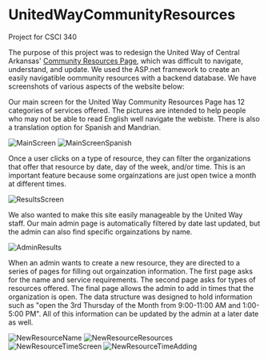 # UnitedWayCommunityResources
Project for CSCI 340

The purpose of this project was to redesign the United Way of Central Arkansas' [Community Resources Page](https://www.uwcark.org/help), which was difficult to navigate, understand, and update. We used the ASP.net framework to create an easily navigatible oommunity resources with a backend database. We have screenshots of various aspects of the website below:

Our main screen for the United Way Community Resources Page has 12 categories of services offered. The pictures are intended to help people who may not be able to read English well navigate the webiste. There is also a translation option for Spanish and Mandrian. 

![MainScreen](https://github.com/baertt/UnitedWayCommunityResources/blob/master/ScreenShots/screencapture-localhost-53661-2018-07-08-21_23_58.png)
![MainScreenSpanish](https://github.com/baertt/UnitedWayCommunityResources/blob/master/ScreenShots/screencapture-localhost-53661-2018-07-08-21_31_38.png)

Once a user clicks on a type of resource, they can filter the organizations that offer that resource by date, day of the week, and/or time. This is an important feature because some orgainzations are just open twice a month at different times. 

![ResultsScreen](https://github.com/baertt/UnitedWayCommunityResources/blob/master/ScreenShots/screencapture-localhost-53661-Home-InitialResults-2-2018-07-08-21_25_48.png)

We also wanted to make this site easily manageable by the United Way staff. Our main admin page is automatically filtered by date last updated, but the admin can also find specific orgainzations by name.

![AdminResults](https://github.com/baertt/UnitedWayCommunityResources/blob/master/ScreenShots/screencapture-localhost-53661-Organizations-2018-07-08-21_26_50.png)

When an admin wants to create a new resource, they are directed to a series of pages for filling out orgainzation information. The first page asks for the name and service requirements. The second page asks for types of resources offered. The final page allows the admin to add in times that the organization is open. The data structure was designed to hold information such as "open the 3rd Thursday of the Month from 9:00-11:00 AM and 1:00-5:00 PM". All of this information can be updated by the admin at a later date as well. 

![NewResourceName](https://github.com/baertt/UnitedWayCommunityResources/blob/master/ScreenShots/screencapture-localhost-53661-Organizations-Create-2018-07-08-21_27_42.png)
![NewResourceResources](https://github.com/baertt/UnitedWayCommunityResources/blob/master/ScreenShots/screencapture-localhost-53661-Resources-Create-116-2018-07-08-21_29_09.png)
![NewResourceTimeScreen](https://github.com/baertt/UnitedWayCommunityResources/blob/master/ScreenShots/screencapture-localhost-53661-Times-AddTimes-116-2018-07-08-21_30_40.png)
![NewResourceTimeAdding](https://github.com/baertt/UnitedWayCommunityResources/blob/master/ScreenShots/screencapture-localhost-53661-Times-Create-116-2018-07-08-21_31_16.png)


